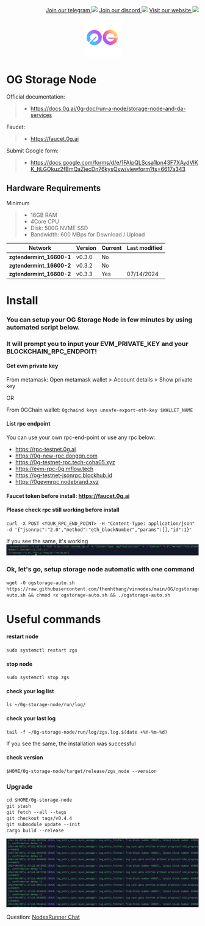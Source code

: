 <p style="font-size:14px" align="right">
<a href="https://t.me/nodesrunnerguru" target="_blank">Join our telegram <img src="https://user-images.githubusercontent.com/50621007/183283867-56b4d69f-bc6e-4939-b00a-72aa019d1aea.png" width="30"/></a>
<a href="https://discord.gg/dvNSrwyU" target="_blank">Join our discord <img src="https://user-images.githubusercontent.com/50621007/176236430-53b0f4de-41ff-41f7-92a1-4233890a90c8.png" width="30"/></a>
<a href="https://vinnodes.com" target="_blank">Visit our website <img src="https://github.com/thenhthang/vinnodes/blob/main/content/logo.jpg?raw=true" width="30"/></a>
</p>
<p align="center">
  <img height="100" height="auto" src="https://github.com/thenhthang/vinnodes/blob/main/content/oglogo.png?raw=true">
</p>

# OG Storage Node

Official documentation:
>- https://docs.0g.ai/0g-doc/run-a-node/storage-node-and-da-services

Faucet:
>- https://faucet.0g.ai

Submit Google form:
>- https://docs.google.com/forms/d/e/1FAIpQLScsa1lpn43F7XAydVlKK_ItLGOkuz2fBmQaZjecDn76kysQsw/viewform?ts=6617a343

## Hardware Requirements 
Minimum
>- 16GB RAM
>- 4Core CPU
>- Disk: 500G NVME SSD
>- Bandwidth: 600 MBps for Download / Upload

| Network | Version | Current | Last modified |
|---------------|-------------|-------------|-------------|
| **zgtendermint_16600-1** | v0.3.0 | No |  |
| **zgtendermint_16600-2** | v0.3.2 | No |  |
| **zgtendermint_16600-2** | v0.3.3 | Yes | 07/14/2024 |

# Install
### You can setup your OG Storage Node in few minutes by using automated script below.
### It will prompt you to input your EVM_PRIVATE_KEY and your BLOCKCHAIN_RPC_ENDPOIT!
#### Get evm private key
From metamask: Open metamask wallet > Account details > Show private key

OR 

From 0GChain wallet: ```0gchaind keys unsafe-export-eth-key $WALLET_NAME```
#### List rpc endpoint
You can use your own rpc-end-point or use any rpc below:
- https://rpc-testnet.0g.ai
- https://0g-new-rpc.dongqn.com
- https://0g-testnet-rpc.tech-coha05.xyz
- https://evm-rpc-0g.mflow.tech
- https://og-testnet-jsonrpc.blockhub.id
- https://0gevmrpc.nodebrand.xyz

#### Faucet token before install: https://faucet.0g.ai
#### Please check rpc still working before install 
```
curl -X POST <YOUR_RPC_END_POINT> -H "Content-Type: application/json" -d '{"jsonrpc":"2.0","method":"eth_blockNumber","params":[],"id":1}'
```
If you see the same, it's working
![alt text](image.png)
### Ok, let's go, setup storage node automatic with one command
```
wget -O ogstorage-auto.sh https://raw.githubusercontent.com/thenhthang/vinnodes/main/OG/ogstorage-auto.sh && chmod +x ogstorage-auto.sh && ./ogstorage-auto.sh
```
# Useful commands
#### restart node
```
sudo systemctl restart zgs
```
#### stop node
```
sudo systemctl stop zgs
```
#### check your log list
```
ls ~/0g-storage-node/run/log/
```
#### check your last log
```
tail -f ~/0g-storage-node/run/log/zgs.log.$(date +%Y-%m-%d)
```
If you see the same, the installation was successful
#### check version
```
$HOME/0g-storage-node/target/release/zgs_node --version
```
### Upgrade
```
cd $HOME/0g-storage-node
git stash
git fetch --all --tags
git checkout tags/v0.4.4
git submodule update --init
cargo build --release
```

![alt text](image-1.png)

Question: <a href="https://t.me/nodesrunnerguruchat" target="_blank">NodesRunner Chat</a>
